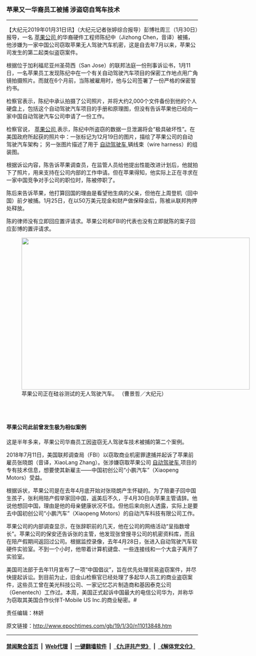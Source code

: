 ### 苹果又一华裔员工被捕 涉盗窃自驾车技术
------------------------

<p>
 【大纪元2019年01月31日讯】（大纪元记者张婷综合报导）彭博社周三（1月30日）报导，一名
 <a href="http://www.epochtimes.com/gb/tag/%E8%8B%B9%E6%9E%9C%E5%85%AC%E5%8F%B8.html">
  苹果公司
 </a>
 的华裔硬件工程师陈纪中（Jizhong Chen，音译）被捕，他涉嫌为一家中国公司窃取苹果无人驾驶汽车机密，这是自去年7月以来，苹果公司发生的第二起类似盗窃案件。
</p>
<p>
 根据位于加利福尼亚州圣荷西（San Jose）的联邦法庭一份刑事诉讼书，1月11日，一名苹果员工发现陈纪中在一个有关自动驾驶汽车项目的保密工作地点用广角镜拍摄照片。而就在6个月前，当陈被雇用时，他与公司签署了一份严格的保密誓约书。
</p>
<p>
 检察官表示，陈纪中承认拍摄了公司照片，并将大约2,000个文件备份到他的个人硬盘上，包括这个自动驾驶汽车项目的手册和原理图，但没有告诉苹果他已经向一家中国自动驾驶汽车公司申请了一份工作。
</p>
<p>
 检察官说，
 <a href="http://www.epochtimes.com/gb/tag/%E8%8B%B9%E6%9E%9C%E5%85%AC%E5%8F%B8.html">
  苹果公司
 </a>
 表示，陈纪中所盗窃的数据一旦泄漏将会“极具破坏性”。在美国政府所起获的照片中：一张标记为12月19日的图片，描绘了苹果公司的自动驾驶汽车架构； 另一张图片描述了用于
 <a href="http://www.epochtimes.com/gb/tag/%E8%87%AA%E5%8A%A8%E9%A9%BE%E9%A9%B6%E8%BD%A6.html">
  自动驾驶车
 </a>
 辆线束（wire harness）的组装图。
</p>
<p>
 根据诉讼内容，陈告诉苹果调查员，在监管人员给他提出性能改进计划后，他就拍下了照片，用来支持在公司内部的工作申请。但在苹果得知，他实际上正在寻求在一家中国竞争对手公司的职位时，陈被停职了。
</p>
<p>
 陈后来告诉苹果，他打算回国的理由是看望他生病的父亲，但他在上周登机（回中国）前夕被捕。1月25日，在以50万美元现金和财产做保释金后，陈被从联邦拘押处释放。
</p>
<p>
 陈的律师没有立即回应置评请求。苹果公司和FBI的代表也没有立即就陈的案子回应彭博的置评请求。
</p>
<figure class="wp-caption aligncenter" id="attachment_11013854" style="width: 600px">
 <a href="http://i.epochtimes.com/assets/uploads/2019/01/apple_driverless_car-600x400.jpg">
  <img alt="" class="size-large wp-image-11013854" height="400" src="http://i.epochtimes.com/assets/uploads/2019/01/apple_driverless_car-600x400-600x400.jpg" width="600"/>
 </a>
 <br/><figcaption class="wp-caption-text">
  苹果公司正在硅谷测试的无人驾驶汽车。 （曹景哲／大纪元）
 </figcaption><br/>
</figure><br/>
<h4>
 苹果公司此前曾发生极为相似案例
</h4>
<p>
 这是半年多来，苹果公司华裔员工因盗窃无人驾驶车技术被捕的第二个案例。
</p>
<p>
 2018年7月11日，美国联邦调查局（FBI）以窃取商业机密罪逮捕并起诉了苹果前雇员张晓朗（音译，XiaoLang Zhang）。张涉嫌窃取苹果公司
 <a href="http://www.epochtimes.com/gb/tag/%E8%87%AA%E5%8A%A8%E9%A9%BE%E9%A9%B6%E8%BD%A6.html">
  自动驾驶车
 </a>
 项目的专有技术信息，想要使其新雇主——中国初创公司“小鹏汽车”（Xiaopeng Motors）受益。
</p>
<p>
 根据诉状，苹果公司是在去年4月底开始对张晓朗产生怀疑的。为了陪妻子回中国生孩子，张利用陪产假举家回中国，返美后不久，于4月30日向苹果主管请辞。他说他想回中国，理由是他的母亲健康状况不佳。但他后来向别人透露，实际上是要去中国初创公司“小鹏汽车”（Xiaopeng Motors）的自动汽车科技有限公司工作。
</p>
<p>
 苹果公司的内部调查显示，在张辞职前的几天，他在公司的网络活动“呈指数增长”。苹果公司的保安还告诉张的主管，他发现张曾搜寻公司的机密资料库，而且在陪产假期间返回过公司。根据监控录像，去年4月28日，张进入自动驾驶汽车软硬件实验室。不到一个小时，他带着计算机键盘、一些连接线和一个大盒子离开了实验室。
</p>
<p>
 美国司法部于去年11月宣布了一项“中国倡议”，旨在优先处理贸易盗窃案件，并尽快提起诉讼。到目前为止，旧金山检察官已经处理了多起华人员工的商业盗窃案件，这些员工曾在美光科技公司、一家记忆芯片制造商和基因泰克公司（Genentech）工作过。本周，美国正式起诉中国最大的电信公司华为，并称华为窃取其美国合作伙伴T-Mobile US Inc.的商业秘密。#
</p>
<p>
 责任编辑：林妍
</p>

原文链接：http://www.epochtimes.com/gb/19/1/30/n11013848.htm


------------------------
#### [禁闻聚合首页](https://github.com/gfw-breaker/banned-news/blob/master/README.md) &nbsp;|&nbsp; [Web代理](https://github.com/gfw-breaker/open-proxy/blob/master/README.md) &nbsp;|&nbsp; [一键翻墙软件](https://github.com/gfw-breaker/nogfw/blob/master/README.md) &nbsp;|&nbsp; [《九评共产党》](https://github.com/gfw-breaker/9ping.md/blob/master/README.md#九评之一评共产党是什么) &nbsp;|&nbsp; [《解体党文化》](https://github.com/gfw-breaker/jtdwh.md/blob/master/README.md#绪论)